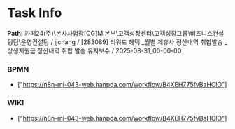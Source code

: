 # Task Info

**Path:** 카페24(주)\본사사업장\[CG]MI본부\고객성장센터\고객성장그룹\비즈니스컨설팅팀\운영컨설팅 / jjchang / [283089] 리워드 혜택 _월별 제휴사 정산내역 취합발송 _ 상생지원금 정산내역 취합 발송 유지보수 / 2025-08-31_00-00-00

### BPMN
- ["https://n8n-mi-043-web.hanpda.com/workflow/B4XEH775fvBaHClO"]

### WIKI
- ["https://n8n-mi-043-web.hanpda.com/workflow/B4XEH775fvBaHClO"]


